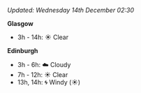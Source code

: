 *Updated: Wednesday 14th December 02:30*

**Glasgow**

* 3h - 14h: :sunny: Clear

**Edinburgh**

* 3h - 6h: :cloud: Cloudy
* 7h - 12h: :sunny: Clear
* 13h, 14h: :cyclone: Windy (:sunny:)
